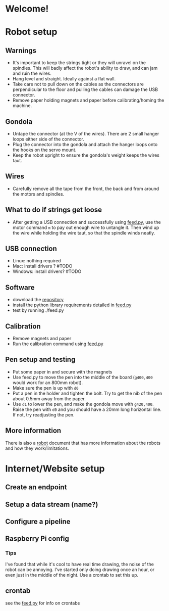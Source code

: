 # Welcome!

# Robot setup

## Warnings

* It's important to keep the strings tight or they will unravel on the spindles. This will badly affect the robot's ability to draw, and can jam and ruin the wires.
* Hang level and straight. Ideally against a flat wall.
* Take care not to pull down on the cables as the connectors are perpendicular to the floor and pulling the cables can damage the USB connector.
* Remove paper holding magnets and paper before calibrating/homing the machine.

## Gondola

* Untape the connector (at the V of the wires). There are 2 small hanger loops either side of the connector.
* Plug the connector into the gondola and attach the hanger loops onto the hooks on the servo mount.
* Keep the robot upright to ensure the gondola's weight keeps the wires taut.

## Wires

* Carefully remove all the tape from the front, the back and from around the motors and spindles.

## What to do if strings get loose

* After getting a USB connection and successfully using [feed.py](../client/README.md), use the motor command `m` to pay out enough wire to untangle it. Then wind up the wire while holding the wire taut, so that the spindle winds neatly.

## USB connection

* Linux: nothing required
* Mac: install drivers ? #TODO
* Windows: install drivers? #TODO

## Software

* download the [repository](http://github.com/mattvenn/cursivedata) 
* install the python library requirements detailed in [feed.py](../client/README.md)
* test by running ./feed.py

## Calibration

* Remove magnets and paper
* Run the calibration command using [feed.py](../client/README.md)

## Pen setup and testing

* Put some paper in and secure with the magnets
* Use feed.py to move the pen into the middle of the board (`g400,400` would work for an 800mm robot).
* Make sure the pen is up with `d0`
* Put a pen in the holder and tighten the bolt. Try to get the nib of the pen about 0.5mm away from the paper.
* Use `d1` to lower the pen, and make the gondola move with `g420,400`. Raise the pen with `d0` and you should have a 20mm long horizontal line. If not, try readjusting the pen.

## More information

There is also a [robot](robot.md) document that has more information about the robots and how they work/limitations.

# Internet/Website setup

## Create an endpoint

## Setup a data stream (name?)

## Configure a pipeline

## Raspberry Pi config

### Tips

I've found that while it's cool to have real time drawing, the noise of the robot can be annoying. I've started only doing drawing once an hour, or even just in the middle of the night. Use a crontab to set this up.

## crontab

see the [feed.py](../client/README.md) for info on crontabs


